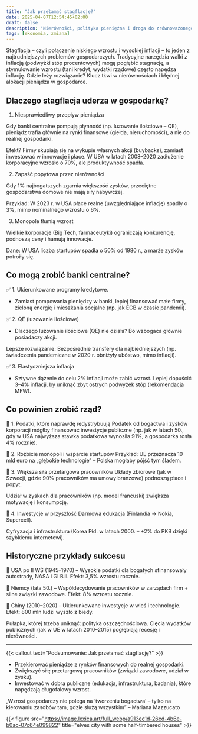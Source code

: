 ```yaml
---
title: "Jak przełamać stagflację?"
date: 2025-04-07T12:54:45+02:00
draft: false
description: "Nierówności, polityka pieniężna i droga do zrównoważonego wzrostu"
tags: [ekonomia, zmiana]
---
```


Stagflacja – czyli połączenie niskiego wzrostu i wysokiej inflacji – to jeden z najtrudniejszych problemów gospodarczych. Tradycyjne narzędzia walki z inflacją (podwyżki stóp procentowych) mogą pogłębić stagnację, a stymulowanie wzrostu (tani kredyt, wydatki rządowe) często napędza inflację. Gdzie leży rozwiązanie? Klucz tkwi w nierównościach i błędnej alokacji pieniądza w gospodarce.

## Dlaczego stagflacja uderza w gospodarkę?

1. Niesprawiedliwy przepływ pieniądza

Gdy banki centralne pompują płynność (np. luzowanie ilościowe – QE), pieniądz trafia głównie na rynki finansowe (giełda, nieruchomości), a nie do realnej gospodarki.

Efekt? Firmy skupiają się na wykupie własnych akcji (buybacks), zamiast inwestować w innowacje i płace. W USA w latach 2008–2020 zadłużenie korporacyjne wzrosło o 70%, ale produktywność spadła.

2. Zapaść popytowa przez nierówności

Gdy 1% najbogatszych zgarnia większość zysków, przeciętne gospodarstwa domowe nie mają siły nabywczej.

Przykład: W 2023 r. w USA płace realne (uwzględniające inflację) spadły o 3%, mimo nominalnego wzrostu o 6%.

3. Monopole tłumią wzrost

Wielkie korporacje (Big Tech, farmaceutyki) ograniczają konkurencję, podnoszą ceny i hamują innowacje.

Dane: W USA liczba startupów spadła o 50% od 1980 r., a marże zysków potroiły się.

## Co mogą zrobić banki centralne?

✅ 1. Ukierunkowane programy kredytowe.

- Zamiast pompowania pieniędzy w banki, lepiej finansować małe firmy, zieloną energię i mieszkania socjalne (np. jak ECB w czasie pandemii).

✅ 2. QE (luzowanie ilościowe)

- Dlaczego luzowanie ilościowe (QE) nie działa? Bo wzbogaca głównie posiadaczy akcji.

Lepsze rozwiązanie: Bezpośrednie transfery dla najbiedniejszych (np. świadczenia pandemiczne w 2020 r. obniżyły ubóstwo, mimo inflacji).

✅ 3. Elastyczniejsza inflacja

- Sztywne dążenie do celu 2% inflacji może zabić wzrost. Lepiej dopuścić 3–4% inflacji, by uniknąć zbyt ostrych podwyżek stóp (rekomendacja MFW).

## Co powinien zrobić rząd?

🔧 1. Podatki, które naprawdę redystrybuują
Podatek od bogactwa i zysków korporacji mógłby finansować inwestycje publiczne (np. jak w latach 50., gdy w USA najwyższa stawka podatkowa wynosiła 91%, a gospodarka rosła 4% rocznie).

🔧 2. Rozbicie monopoli i wsparcie startupów
Przykład: UE przeznacza 10 mld euro na „głębokie technologie” – Polska mogłaby pójść tym śladem.

🔧 3. Większa siła przetargowa pracowników
Układy zbiorowe (jak w Szwecji, gdzie 90% pracowników ma umowy branżowe) podnoszą płace i popyt.

Udział w zyskach dla pracowników (np. model francuski) zwiększa motywację i konsumpcję.

🔧 4. Inwestycje w przyszłość
Darmowa edukacja (Finlandia → Nokia, Supercell).

Cyfryzacja i infrastruktura (Korea Płd. w latach 2000. – +2% do PKB dzięki szybkiemu internetowi).

## Historyczne przykłady sukcesu

📌 USA po II WŚ (1945–1970) – Wysokie podatki dla bogatych sfinansowały autostrady, NASA i GI Bill. Efekt: 3,5% wzrostu rocznie.

📌 Niemcy (lata 50.) – Współdecydowanie pracowników w zarządach firm + silne związki zawodowe. Efekt: 8% wzrostu rocznie.

📌 Chiny (2010–2020) – Ukierunkowane inwestycje w wieś i technologie. Efekt: 800 mln ludzi wyszło z biedy.

Pułapka, której trzeba uniknąć: polityka oszczędnościowa.
Cięcia wydatków publicznych (jak w UE w latach 2010–2015) pogłębiają recesję i nierówności.

---

{{< callout text="Podsumowanie: Jak przełamać stagflację?" >}}

- Przekierować pieniądze z rynków finansowych do realnej gospodarki.
- Zwiększyć siłę przetargową pracowników (związki zawodowe, udział w zysku).
- Inwestować w dobra publiczne (edukacja, infrastruktura, badania), które napędzają długofalowy wzrost.

„Wzrost gospodarczy nie polega na ‘tworzeniu bogactwa’ – tylko na kierowaniu zasobów tam, gdzie służą wszystkim” – Mariana Mazzucato

{{< figure src="https://image.lexica.art/full_webp/a913ec1d-26cd-4b6e-b0ac-07c64e099822" title="elves city with some half-timbered houses" >}}
